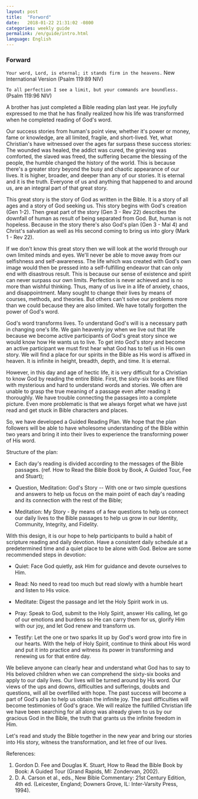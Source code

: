 ```yaml
---
layout: post
title:  "Forword"
date:   2018-01-22 21:31:02 -0800
categories: weekly guide
permalink: /en/guide/intro.html
language: English
---
```


### Forward

`Your word, Lord, is eternal; it stands firm in the heavens.` New International Version (Psalm 119:89 NIV)

`To all perfection I see a limit, but your commands are boundless.` (Psalm 119:96 NIV) 

A brother has just completed a Bible reading plan last year. He joyfully expressed to me that he has finally realized how his life was transformed when he completed reading of God's word.

Our success stories from human's point view, whether it's power or money, fame or knowledge, are all limited, fragile, and short-lived. Yet, what Christian's have witnessed over the ages far surpass these success stories: The wounded was healed, the addict was cured, the grieving was comforted, the slaved was freed, the suffering became the blessing of the people, the humble changed the history of the world. This is because there's a greater story beyond the busy and chaotic appearance of our lives. It is higher, broader, and deeper than any of our stories. It is eternal and it is the truth. Everyone of us and anything that happened to and around us, are an integral part of that great story.

This great story is the story of God as written in the Bible. It is a story of all ages and a story of God seeking us. This story begins with God's creation (Gen 1-2). Then great part of the story (Gen 3 - Rev 22)   describes the downfall of human as result of being separated from God. But, human is not hopeless. Because in the story there's also God's plan (Gen 3 - Mal 4) and Christ's salvation as well as His second coming to bring us into glory (Mark 1 - Rev 22).

If we don't know this great story then we will look at the world through our own limited minds and eyes. We'll never be able to move away from our selfishness and self-awareness. The life which was created with God's own image would then be pressed into a self-fulfilling endeavor that can only end with disastrous result. This is because our sense of existence and spirit can never surpass our own limits. Perfection is never achieved and is no more than wishful thinking. Thus, many of us live in a life of anxiety, chaos, and disappointment. Many sought to change their lives by means of courses, methods, and theories. But others can't solve our problems more than we could because they are also limited. We have totally forgotten the power of God's word.

God's word transforms lives. To understand God's will is a necessary path in changing one's life. We gain heavenly joy when we live out that life because we become active participants of God's great story since we would know how He wants us to live. To get into God's story and become an active participant we must first hear what God has to tell us in His own story. We will find a place for our spirits in the Bible as His word is affixed in heaven. It is infinite in height, breadth, depth, and time. It is eternal.

However, in this day and age of hectic life, it is very difficult for a Christian to know God by reading the entire Bible. First, the sixty-six books are filled with mysterious and hard to understand words and stories. We often are unable to grasp the true meaning of a passage even after reading it thoroughly. We have trouble connecting the passages into a complete picture. Even more problematic is that we always forget what we have just read and get stuck in Bible characters and places.

So, we have developed a Guided Reading Plan. We hope that the plan followers will be able to have wholesome understanding of the Bible within two years and bring it into their lives to experience the transforming power of His word.

Structure of the plan: 
+ Each day's reading is divided according to the messages of the Bible passages. (ref. How to Read the Bible Book by Book, A Guided Tour, Fee and Stuart); 

+ Question, Meditation: God's Story -- With one or two simple questions and answers to help us focus on the main point of each day's reading and its connection with the rest of the Bible; 

+ Meditation: My Story - By means of a few questions to help us connect our daily lives to the Bible passages to help us grow in our Identity, Community, Integrity, and Fidelity. 

With this design, it is our hope to help participants to build a habit of scripture reading and daily devotion. Have a consistent daily schedule at a predetermined time and a quiet place to be alone with God. Below are some recommended steps in devotion:

+ Quiet: Face God quietly, ask Him for guidance and devote ourselves to Him. 

+ Read: No need to read too much but read slowly with a humble heart and listen to His voice. 

+ Meditate: Digest the passage and let the Holy Spirit work in us. 

+ Pray: Speak to God, submit to the Holy Spirit, answer His calling, let go of our emotions and burdens so He can carry them for us, glorify Him with our joy, and let God renew and transform us. 

+ Testify: Let the one or two sparks lit up by God's word grow into fire in our hearts.  With the help of Holy Spirit, continue to think about His word and put it into practice and witness its power in transforming and renewing us for that entire day. 

We believe anyone can clearly hear and understand what God has to say to His beloved children when we can comprehend the sixty-six books and apply to our daily lives. Our lives will be turned around by His word. Our views of the ups and downs, difficulties and sufferings, doubts and questions, will all be overfilled with hope. The past success will become a part of God's plan to help us obtain the infinite joy. The past difficulties will become testimonies of God's grace. We will realize the fulfilled Christian life we have been searching for all along was already given to us by our gracious God in the Bible, the truth that grants us the infinite freedom in Him.

Let's read and study the Bible together in the new year and bring our stories into His story, witness the transformation, and let free of our lives.

References:    
1. Gordon D. Fee and Douglas K. Stuart, How to Read the Bible Book by Book: A Guided Tour (Grand Rapids, MI: Zondervan, 2002).
2. D. A. Carson et al., eds., New Bible Commentary: 21st Century Edition, 4th ed. (Leicester, England; Downers Grove, IL: Inter-Varsity Press, 1994).
